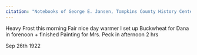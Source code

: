```yaml
---
citation: "Notebooks of George E. Jansen, Tompkins County History Center."
---
```

Heavy Frost this morning Fair nice day warmer I set up Buckwheat for Dana in forenoon + finished Painting for Mrs. Peck in afternoon 2 hrs

Sep 26th 1922
